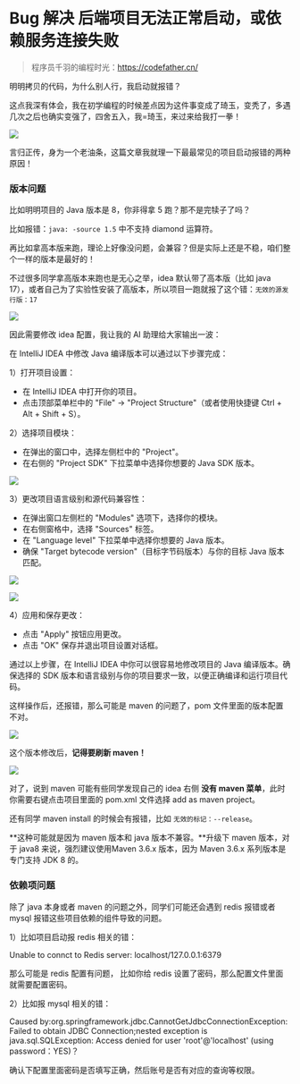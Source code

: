 # Bug 解决  后端项目无法正常启动，或依赖服务连接失败

> 程序员千羽的编程时光：https://codefather.cn/



明明拷贝的代码，为什么别人行，我启动就报错？



这点我深有体会，我在初学编程的时候差点因为这件事变成了琦玉，变秃了，多遇几次之后也确实变强了，四舍五入，我=琦玉，来过来给我打一拳！

![](https://pic.yupi.icu/5563/202404161541275.jpeg)



言归正传，身为一个老油条，这篇文章我就理一下最最常见的项目启动报错的两种原因！



### 版本问题

比如明明项目的 Java 版本是 8，你非得拿 5 跑？那不是完犊子了吗？

比如报错：`java: -source 1.5` 中不支持 diamond 运算符。



再比如拿高本版来跑，理论上好像没问题，会兼容？但是实际上还是不稳，咱们整个一样的版本是最好的！



不过很多同学拿高版本来跑也是无心之举，idea 默认带了高本版（比如 java 17），或者自己为了实验性安装了高版本，所以项目一跑就报了这个错：`无效的源发行版：17`



![](https://pic.yupi.icu/5563/202404161541007.png)



因此需要修改 idea 配置，我让我的 AI 助理给大家输出一波：



在 IntelliJ IDEA 中修改 Java 编译版本可以通过以下步骤完成：

1）打开项目设置：

- 在 IntelliJ IDEA 中打开你的项目。
- 点击顶部菜单栏中的 "File" -> "Project Structure"（或者使用快捷键 Ctrl + Alt + Shift + S）。

2）选择项目模块：

- 在弹出的窗口中，选择左侧栏中的 "Project"。
- 在右侧的 "Project SDK" 下拉菜单中选择你想要的 Java SDK 版本。

![](https://pic.yupi.icu/5563/202404161541076.png)

3）更改项目语言级别和源代码兼容性：

- 在弹出窗口左侧栏的 "Modules" 选项下，选择你的模块。
- 在右侧窗格中，选择 "Sources" 标签。
- 在 "Language level" 下拉菜单中选择你想要的 Java 版本。
- 确保 "Target bytecode version"（目标字节码版本）与你的目标 Java 版本匹配。



![](https://pic.yupi.icu/5563/202404161541028.png)

![](https://pic.yupi.icu/5563/202404161541118.png)

4）应用和保存更改：

- 点击 "Apply" 按钮应用更改。
- 点击 "OK" 保存并退出项目设置对话框。



通过以上步骤，在 IntelliJ IDEA 中你可以很容易地修改项目的 Java 编译版本。确保选择的 SDK 版本和语言级别与你的项目要求一致，以便正确编译和运行项目代码。



这样操作后，还报错，那么可能是 maven 的问题了，pom 文件里面的版本配置不对。



![](https://pic.yupi.icu/5563/202404161541047.png)



这个版本修改后，**记得要刷新 maven！**

![](https://pic.yupi.icu/5563/202404161541499.png)



对了，说到 maven 可能有些同学发现自己的 idea 右侧 **没有 maven 菜单**，此时你需要右键点击项目里面的 pom.xml 文件选择 add as maven project。



还有同学 maven install 的时候会有报错，比如 `无效的标记：--release`。



**这种可能就是因为 maven 版本和 java 版本不兼容。**升级下 maven 版本，对于 java8 来说，强烈建议使用Maven 3.6.x 版本，因为 Maven 3.6.x 系列版本是专门支持 JDK 8 的。



### 依赖项问题

除了 java 本身或者 maven 的问题之外，同学们可能还会遇到 redis 报错或者 mysql 报错这些项目依赖的组件导致的问题。



1）比如项目启动报 redis 相关的错：

Unable to connct to Redis server: localhost/127.0.0.1:6379



那么可能是 redis 配置有问题， 比如你给 redis 设置了密码，那么配置文件里面就需要配置密码。



2）比如报 mysql 相关的错：

Caused by:org.springframework.jdbc.CannotGetJdbcConnectionException: Failed to obtain JDBC Connection;nested exception is java.sql.SQLException: Access denied for user 'root'@'localhost' (using password：YES)？



确认下配置里面密码是否填写正确，然后账号是否有对应的查询等权限。